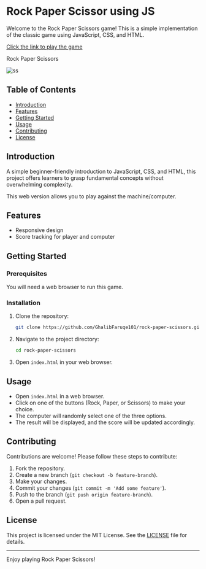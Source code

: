 # Rock Paper Scissor using JS
 

Welcome to the Rock Paper Scissors game! This is a simple implementation of the classic game using JavaScript, CSS, and HTML.

[Click the link to play the game]( https://ghalibfaruqe101.github.io/Rock-Paper-Scissor-using-JS/)
 



Rock Paper Scissors

![ss](https://github.com/GhalibFaruqe101/Rock-Paper-Scissor-using-JS/assets/116834406/eaf25643-a09b-4533-82ed-065a6e21ca14)

## Table of Contents

- [Introduction](#introduction)
- [Features](#features)
- [Getting Started](#getting-started)
- [Usage](#usage)
- [Contributing](#contributing)
- [License](#license)

## Introduction

A simple beginner-friendly introduction to JavaScript, CSS, and HTML, this project offers learners to grasp fundamental concepts without overwhelming complexity.

This web version allows you to play against the machine/computer.

## Features

- Responsive design
- Score tracking for player and computer

## Getting Started

### Prerequisites

You will need a web browser to run this game.

### Installation

1. Clone the repository:
    ```bash
    git clone https://github.com/GhalibFaruqe101/rock-paper-scissors.git
    ```
2. Navigate to the project directory:
    ```bash
    cd rock-paper-scissors
    ```
3. Open `index.html` in your web browser.

## Usage

- Open `index.html` in a web browser.
- Click on one of the buttons (Rock, Paper, or Scissors) to make your choice.
- The computer will randomly select one of the three options.
- The result will be displayed, and the score will be updated accordingly.

## Contributing

Contributions are welcome! Please follow these steps to contribute:

1. Fork the repository.
2. Create a new branch (`git checkout -b feature-branch`).
3. Make your changes.
4. Commit your changes (`git commit -m 'Add some feature'`).
5. Push to the branch (`git push origin feature-branch`).
6. Open a pull request.

## License

This project is licensed under the MIT License. See the [LICENSE](LICENSE) file for details.

---

Enjoy playing Rock Paper Scissors!
